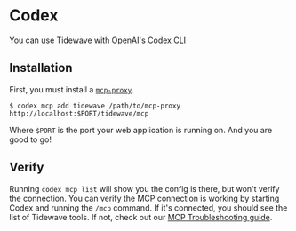 # Codex

You can use Tidewave with OpenAI's [Codex CLI](https://developers.openai.com/codex/cli/)

## Installation

First, you must install a [`mcp-proxy`](guides/mcp_proxy.md).

```shell
$ codex mcp add tidewave /path/to/mcp-proxy http://localhost:$PORT/tidewave/mcp
```

Where `$PORT` is the port your web application is running on. And you are good to go!

## Verify

Running `codex mcp list` will show you the config is there, but won't verify the connection. You can verify the MCP connection is working by starting Codex and running the `/mcp` command. If it's connected, you should see the list of Tidewave tools. If not, check out our [MCP Troubleshooting guide](mcp_troubleshooting.md).
